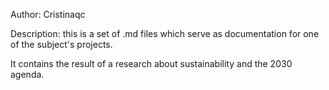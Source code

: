Author: Cristinaqc

Description: this is a set of .md files which serve as documentation for one of the subject's projects.

It contains the result of a research about sustainability and the 2030 agenda.
